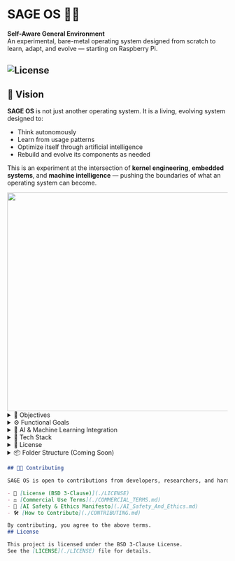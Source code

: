# SAGE OS 🌱🧠
**Self-Aware General Environment**  
An experimental, bare-metal operating system designed from scratch to learn, adapt, and evolve — starting on Raspberry Pi.

![License](https://img.shields.io/badge/License-BSD%203--Clause-blue.svg)
---
 
  ## 🔭 Vision 

**SAGE OS** is not just another operating system. It is a living, evolving system designed to:

- Think autonomously
- Learn from usage patterns
- Optimize itself through artificial intelligence
- Rebuild and evolve its components as needed

This is an experiment at the intersection of **kernel engineering**, **embedded systems**, and **machine intelligence** — pushing the boundaries of what an operating system can become.

<img src="https://github.com/user-attachments/assets/a5aeda94-147c-483f-8378-cca4ba023a13" width="600" height="500">


 
<details>
  <summary>🎯 Objectives</summary>

- Build a fully bootable, bare-metal operating system from scratch
- Integrate basic AI/ML models to inform system-level decisions
- Enable self-monitoring and self-optimization over time
- Keep the codebase portable across architectures (starting with ARM/RPi)
  
<img src="https://github.com/user-attachments/assets/a726baa8-dca4-4097-ab31-54b8cd819287" width="600" height="700">

  This image illustrates the **"Self-Evolving, AI-Driven OS Lifecycle"** — a conceptual flow for how your SAGE OS can autonomously detect hardware, build itself, and evolve across platforms.

---

### 🔍 Step-by-Step Breakdown:

1. **AI Detects Architecture and Hardware**

   * On boot or install, SAGE OS's embedded AI analyzes the CPU type, memory, buses, I/O interfaces, and connected devices.

2. **Generate Platform-Specific Kernel and Drivers**

   * Based on the detected architecture (ARM, x86, RISC-V, etc.), the AI compiles or adapts the kernel and drivers tailored to the platform.

3. **Build Disk Image or Container**

   * The AI assembles a bootable `.img`, `.iso`, or container that includes the new kernel, drivers, and shell environment.

4. **Boot Automatically**

   * The new OS version is booted directly, either on the device or inside a VM/emulator (like QEMU) for testing.

5. **Monitor Performance and Stability**

   * AI continuously checks system behavior: uptime, crashes, latency, driver responses, etc.

6. **Stable → Keep New Image**

   * If everything runs well, the system promotes this version as the active build.

7. **Unstable → Roll Back**

   * If issues are found, the AI automatically rolls back to the previous known-good state.

 
---

This workflow allows **SAGE OS to evolve, rebuild, and test itself across any platform** — moving toward true autonomy and architectural universality.
 


</details>

<details>
  <summary>⚙️ Functional Goals</summary>

- [x] Custom bootloader for Raspberry Pi
- [x] Basic kernel with memory & process management
- [ ] Custom command-line shell (SAGE Shell)
- [ ] Integrated AI agent (TinyML / rule-based to start)
- [ ] Self-tuning task scheduler and memory allocator
- [ ] Support for minimal file system
- [ ] Ability to evolve through version-aware updates

</details>

<details>
  <summary>🧠 AI & Machine Learning Integration</summary>

SAGE OS will include embedded, resource-efficient AI components that can:
- Perform local inference (TinyML)
- Observe usage and optimize scheduling
- Trigger self-diagnostics and reconfiguration
- Eventually, enable modular regeneration of subsystems

</details>

<details>
  <summary>🧰 Tech Stack</summary>

- **Languages**: ARM Assembly, C (kernel), Python (tools & ML prototyping)
- **Platform**: Raspberry Pi 4B (64-bit ARMv8)
- **Toolchain**: `arm-none-eabi-gcc`, `QEMU`, `Make`, TinyML (TFLM, uTensor)
- **Build Environment**: macOS M1 (cross-compilation)

</details>

<details>
  <summary>🔐 License</summary>

This project is licensed under the [CC BY-NC 4.0 License](https://creativecommons.org/licenses/by-nc/4.0/).  
You're free to use, modify, and share the code for non-commercial purposes with attribution.  
All rights reserved to the original author.

</details>

<details>
  <summary>📦 Folder Structure (Coming Soon)</summary>
  <!-- You can add the folder structure here later -->


</details>


```md
## 🧑‍💻 Contributing

SAGE OS is open to contributions from developers, researchers, and hardware hackers.

- 📜 [License (BSD 3-Clause)](./LICENSE)
- ⚖️ [Commercial Use Terms](./COMMERCIAL_TERMS.md)
- 🧠 [AI Safety & Ethics Manifesto](./AI_Safety_And_Ethics.md)
- 🛠️ [How to Contribute](./CONTRIBUTING.md)

By contributing, you agree to the above terms.
## License

This project is licensed under the BSD 3-Clause License.  
See the [LICENSE](./LICENSE) file for details.
